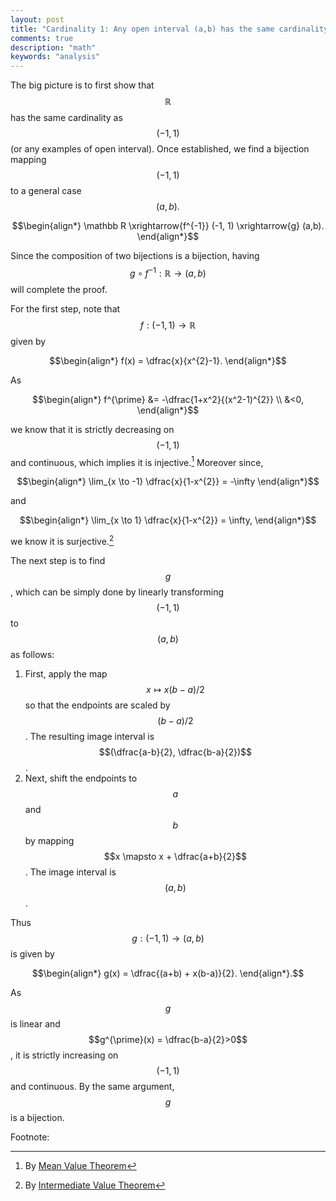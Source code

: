 ```yaml
---
layout: post
title: "Cardinality 1: Any open interval (a,b) has the same cardinality as R"
comments: true
description: "math"
keywords: "analysis"
---
```



The big picture is to first show that $$\mathbb R$$ has the same cardinality as $$(-1,1)$$ (or any examples of open interval). Once established, we find a bijection mapping  $$(-1,1)$$ to a general case $$(a,b).$$ 

$$\begin{align*}
\mathbb R \xrightarrow{f^{-1}} (-1, 1) \xrightarrow{g} (a,b).
\end{align*}$$

Since the composition of two bijections is a bijection, having $$g \circ f^{-1}: \mathbb R \to (a,b)$$ will complete the proof.

For the first step, note that $$f: (-1,1) \to \mathbb R$$ given by 


$$\begin{align*}
f(x) = \dfrac{x}{x^{2}-1}.
\end{align*}$$ 

As 

$$\begin{align*}
f^{\prime} &= -\dfrac{1+x^2}{(x^2-1)^{2}} \\
&<0,
\end{align*}$$

we know that it is strictly decreasing on $$(-1,1)$$ and continuous, which implies it is injective.[^1] Moreover since, 

$$\begin{align*}
\lim_{x \to -1} \dfrac{x}{1-x^{2}} = -\infty
\end{align*}$$

and 

$$\begin{align*}
\lim_{x \to 1} \dfrac{x}{1-x^{2}} = \infty,
\end{align*}$$

we know it is surjective.[^2]

The next step is to find $$g$$, which can be simply done by linearly transforming $$(-1,1)$$ to $$(a,b)$$ as follows:

1. First, apply the map $$x \mapsto x(b-a)/2$$ so that the endpoints are scaled by $$(b-a)/2$$. The resulting image interval is $$(\dfrac{a-b}{2}, \dfrac{b-a}{2})$$.
2. Next, shift the endpoints to $$a$$ and $$b$$ by mapping $$x \mapsto x + \dfrac{a+b}{2}$$. The image interval is $$(a,b)$$.

Thus $$g: (-1,1) \to (a,b)$$ is given by 


$$\begin{align*}
g(x) = \dfrac{(a+b) + x(b-a)}{2}.
\end{align*}.$$ 

As $$g$$ is linear and $$g^{\prime}(x) = \dfrac{b-a}{2}>0$$, it is strictly increasing on $$(-1,1)$$ and continuous. By the same argument, $$g$$ is a bijection.

Footnote:

[^1]: By [Mean Value Theorem](https://en.wikipedia.org/wiki/Mean_value_theorem)

[^2]: By [Intermediate Value Theorem](https://en.wikipedia.org/wiki/Intermediate_value_theorem)








